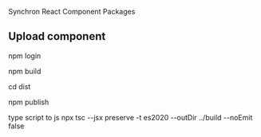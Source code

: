 Synchron React Component Packages

## Upload component

npm login

npm build

cd dist

npm publish

type script to js
 npx tsc --jsx preserve -t es2020 --outDir ../build --noEmit false   

